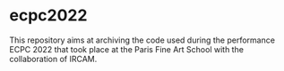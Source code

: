 # ecpc2022
This repository aims at archiving the code used during the performance ECPC 2022 that took place at the Paris Fine Art School with the collaboration of IRCAM.
